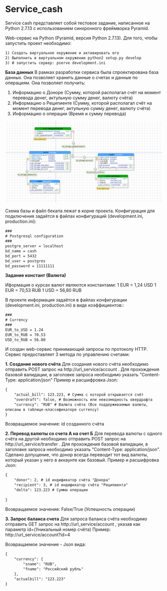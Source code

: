 # Service_cash
Service cash представляет собой тестовое задание, написанное на Python 2.7.13 с использованием синхронного фреймворка Pyramid.

Web-сервис на Python (Pyramid, версия Python 2.7.13).
Для того, чтобы запустить проект необходимо:

    1) Создать виртуальное окружение и активировать его 
    2) Выполнить в виртуальном окружении python2 setup.py develop
    3) И запустить сервер: pserve development.ini
 
**База данных**
В рамках разработки сервиса была спроектирована база данных. Она позволяет хранить данные о счетах
и данные по операциям. Она позволяет получить:

1) Информацию о Доноре (Сумму, которой располагал счёт на момент перевода денег, актульную сумму денег, валюту счёта)
2) Информацию о Реципиенте (Сумму, которой располагал счёт на момент перевода денег, актульную сумму денег, валюту счёта)
3) Информацию о операции (Время и сумму перевода)
    
![База данных](https://github.com/Gor-alex/cash_service/blob/master/backup/cash_schema.png)

Схема базы и файл бекапа лежат в корне проекта. Конфигурация для подключения задаётся  в файлах конфигураций 
(development.ini, production.ini):

    ###
    # Postgresql configuration
    ###
    postgre_server = localhost
    bd_name = cash
    bd_port = 5432
    bd_user = postgres
    bd_password = 11111111


**Задание констант (Валюта)**

Иформация о курсах валют являются константами:
1 EUR   = 1,24 USD
1 EUR = 70,53 RUB
1 USD = 56,80 RUB

В проекте информация задаётся в файлах конфигурации (development.ini, production.ini) в виде коэффициентов::

    ###
    # Сurrency
    ###
    EUR_to_USD = 1.24
    EUR_to_RUB = 70.53
    USD_to_RUB = 56.80


И создан web-сервис принимающий запросы по протоколу HTTP. Сервис предоставляет 3 метода по управлению счетами:

**1. Создание нового счёта**
Для создания нового счёта необходимо отправить POST запрос на http://url_service/account .
Для прохождения базовой валидации, в заголовке запроса необходимо указать "Content-Type: application/json"
Пример и расшифровка Json: 

    {
        "actual_bill": 123.223, # Сумма с которой открывается счёт
        "overdraft": false, # Возможность или невозмодность овердрафта
        "currency": "RUB" # Валюта счёта (Все поддерживаемые валюты, описаны в таблице-классификаторе currency)
    }
Возвращаемое значение: id созданного счёта

**2. Перевод валюты со счета А на счет Б**
Для перевода валюты с одного счёта на другой необходимо отправить POST запрос на http://url_service/transfer .
Для прохождения базовой валидации, в заголовке запроса необходимо указать "Content-Type: application/json".
Сделано допущение, что донор всегда переводит тот вид валюты, который указан у него в аккаунте как базовый. 
Пример и расшифровка Json:

    {
        "donor": 2, # id индификатор счёта "Донора"
        "recipient": 3, # id индификатор счёта "Реципиента"
        "delta": 123.223 # Сумма операции
    
    }

Возвращаемое значение: False/True (Успешность операции)

**3. Запрос баланса счета**
Для запроса баланса счёта необходимо отправить GET запрос на http://url_service/account ,
указав как параметр id=(Уникальный номер счёта)
Пример:
    http://url_service/account?id=4

Возвращаемое значение - Json вида: 

    {
        "currency": {
            "sname": "RUB",
            "fname": "Российский рубль"
        },
        "actualbill": "123.223"
    }


